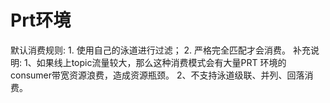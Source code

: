 # Prt环境

默认消费规则: 1. 使用自己的泳道进行过滤；
2. 严格完全匹配才会消费。
补充说明: 1、如果线上topic流量较大，那么这种消费模式会有大量PRT 环境的consumer带宽资源浪费，造成资源瓶颈。
2、不支持泳道级联、并列、回落消费。